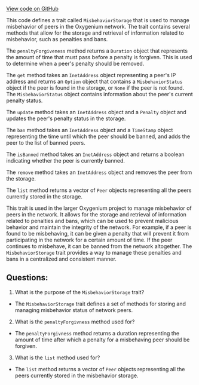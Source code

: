 [View code on GitHub](https://github.com/oxygenium/oxygenium/flow/src/main/scala/org/oxygenium/flow/network/broker/MisbehaviorStorage.scala)

This code defines a trait called `MisbehaviorStorage` that is used to manage misbehavior of peers in the Oxygenium network. The trait contains several methods that allow for the storage and retrieval of information related to misbehavior, such as penalties and bans.

The `penaltyForgiveness` method returns a `Duration` object that represents the amount of time that must pass before a penalty is forgiven. This is used to determine when a peer's penalty should be removed.

The `get` method takes an `InetAddress` object representing a peer's IP address and returns an `Option` object that contains a `MisbehaviorStatus` object if the peer is found in the storage, or `None` if the peer is not found. The `MisbehaviorStatus` object contains information about the peer's current penalty status.

The `update` method takes an `InetAddress` object and a `Penalty` object and updates the peer's penalty status in the storage.

The `ban` method takes an `InetAddress` object and a `TimeStamp` object representing the time until which the peer should be banned, and adds the peer to the list of banned peers.

The `isBanned` method takes an `InetAddress` object and returns a boolean indicating whether the peer is currently banned.

The `remove` method takes an `InetAddress` object and removes the peer from the storage.

The `list` method returns a vector of `Peer` objects representing all the peers currently stored in the storage.

This trait is used in the larger Oxygenium project to manage misbehavior of peers in the network. It allows for the storage and retrieval of information related to penalties and bans, which can be used to prevent malicious behavior and maintain the integrity of the network. For example, if a peer is found to be misbehaving, it can be given a penalty that will prevent it from participating in the network for a certain amount of time. If the peer continues to misbehave, it can be banned from the network altogether. The `MisbehaviorStorage` trait provides a way to manage these penalties and bans in a centralized and consistent manner.
## Questions: 
 1. What is the purpose of the `MisbehaviorStorage` trait?
- The `MisbehaviorStorage` trait defines a set of methods for storing and managing misbehavior status of network peers.

2. What is the `penaltyForgivness` method used for?
- The `penaltyForgivness` method returns a duration representing the amount of time after which a penalty for a misbehaving peer should be forgiven.

3. What is the `list` method used for?
- The `list` method returns a vector of `Peer` objects representing all the peers currently stored in the misbehavior storage.